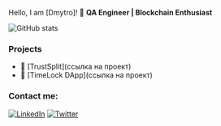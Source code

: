 Hello, I am [Dmytro]! 👋
**QA Engineer | Blockchain Enthusiast**

![GitHub stats](https://github-readme-stats.vercel.app/api?username=Dimitrolito&show_icons=true)

### Projects
- 🔗 [TrustSplit](ссылка на проект)
- 📝 [TimeLock DApp](ссылка на проект)

### Contact me:
[![LinkedIn](https://img.shields.io/badge/-LinkedIn-blue?style=flat&logo=LinkedIn)]([https://www.linkedin.com/in/dmlap/])
[![Twitter](https://img.shields.io/badge/-Twitter-blue?style=flat&logo=Twitter)]([ссылка](https://www.linkedin.com/in/dmlap/))
